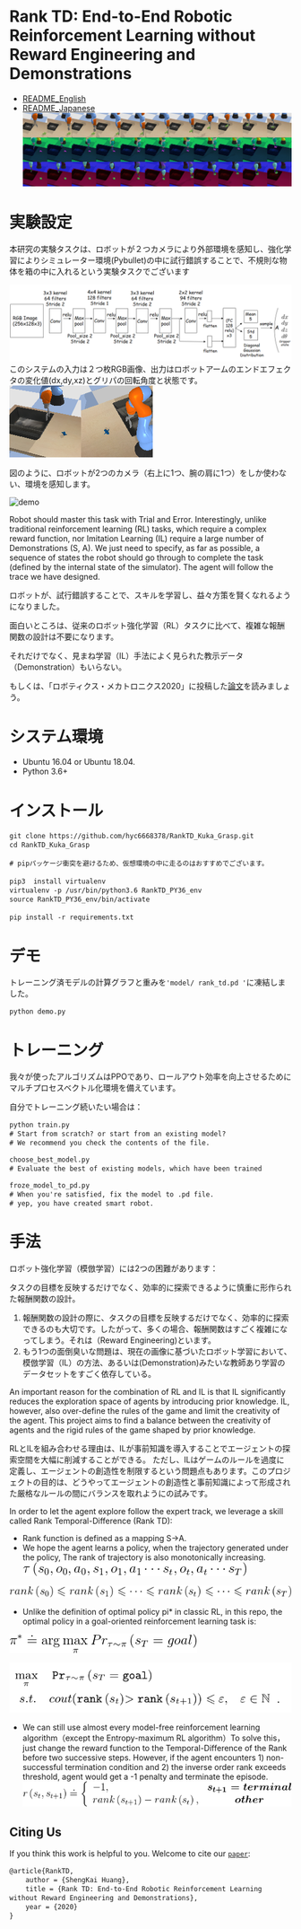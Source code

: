 # Rank TD: End-to-End Robotic Reinforcement Learning without Reward Engineering and Demonstrations

 - [README_English](./readme_En.md) 
 - [README_Japanese](./readme_Jp.md)
![obs_sequence](./img/obs_sequence.png)

実験設定
============

本研究の実験タスクは、ロボットが２つカメラにより外部環境を感知し、強化学習によりシミュレーター環境(Pybullet)の中に試行錯誤することで、不規則な物体を箱の中に入れるという実験タスクでございます


![Actor网络架构](./img/actor.png)
このシステムの入力は２つ枚RGB画像、出力はロボットアームのエンドエフェクタの変化値(dx,dy,xz)とグリパの回転角度と状態です。
![观测图像](./img/obs.png)

図のように、ロボットが2つのカメラ（右上に1つ、腕の肩に1つ）をしか使わない、環境を感知します。

![demo](./img/RankTD_kuka_demo.gif)

Robot should master this task with Trial and Error. Interestingly, unlike traditional reinforcement learning (RL) tasks, which require a complex reward function, nor Imitation Learning (IL) require a large number of Demonstrations (S, A). We just need to specify, as far as possible, a sequence of states the robot should go through to complete the task (defined by the internal state of the simulator). The agent will follow the trace we have designed.

ロボットが、試行錯誤することで、スキルを学習し、益々方策を賢くなれるようになりました。

面白いところは、従来のロボット強化学習（RL）タスクに比べて、複雑な報酬関数の設計は不要になります。

それだけでなく、見まね学習（IL）手法によく見られた教示データ（Demonstration）もいらない。

もしくは、「ロボティクス・メカトロニクス2020」に投稿した[論文](./doc/robomech_RM20-0006.pdf)を読みましょう。



システム環境
============

- Ubuntu 16.04 or Ubuntu 18.04.
- Python 3.6+

インストール
============

    git clone https://github.com/hyc6668378/RankTD_Kuka_Grasp.git
    cd RankTD_Kuka_Grasp
    
    # pipパッケージ衝突を避けるため、仮想環境の中に走るのはおすすめでございます。
    
	pip3  install virtualenv
	virtualenv -p /usr/bin/python3.6 RankTD_PY36_env
	source RankTD_PY36_env/bin/activate
	
	pip install -r requirements.txt


デモ
============
トレーニング済モデルの計算グラフと重みを`'model/ rank_td.pd '`に凍結しました。

```shell
python demo.py
```


トレーニング
============

我々が使ったアルゴリズムはPPOであり、ロールアウト効率を向上させるためにマルチプロセスベクトル化環境を備えています。

自分でトレーニング続いたい場合は：

```shell
python train.py  
# Start from scratch? or start from an existing model?
# We recommend you check the contents of the file.
```

```shell
choose_best_model.py
# Evaluate the best of existing models, which have been trained
```


```shell
froze_model_to_pd.py
# When you're satisfied, fix the model to .pd file.
# yep, you have created smart robot.
```



手法
============

ロボット強化学習（模倣学習）には2つの困難があります：


タスクの目標を反映するだけでなく、効率的に探索できるように慎重に形作られた報酬関数の設計。
1. 報酬関数の設計の際に、タスクの目標を反映するだけでなく、効率的に探索できるのも大切です。したがって、多くの場合、報酬関数はすごく複雑になってしまう。それは（Reward Engineering)といます。
2. もう1つの面倒臭いな問題は、現在の画像に基づいたロボット学習において、模倣学習（IL）の方法、あるいは(Demonstration)みたいな教師あり学習のデータセットをすごく依存している。

An important reason for the combination of RL and IL is that IL significantly reduces the exploration space of agents by introducing prior knowledge. IL, however, also over-define the rules of the game and limit the creativity of the agent. This project aims to find a balance between the creativity of agents and the rigid rules of the game shaped by prior knowledge.

RLとILを組み合わせる理由は、ILが事前知識を導入することでエージェントの探索空間を大幅に削減することができる。
ただし、ILはゲームのルールを過度に定義し、エージェントの創造性を制限するという問題点もあります。このプロジェクトの目的は、どうやってエージェントの創造性と事前知識によって形成された厳格なルールの間にバランスを取れようにの試みです。

In order to let the agent explore follow the expert track, we leverage a skill called Rank Temporal-Difference (Rank TD):


 - Rank function is defined as a mapping  S->A.
 - We hope the agent learns a policy, when the trajectory generated under the policy, The rank of trajectory is also monotonically increasing.
![policy](./img/trance.gif)

![policy](./img/rank.gif)


 -  Unlike the definition of optimal policy pi* in classic RL, in this repo, the optimal policy in a goal-oriented reinforcement learning task is:

![policy](./img/policy.gif)

![optimize](./img/optimize.png)


 -  We can still use almost every model-free reinforcement learning algorithm（except the Entropy-maximum RL algorithm）To solve this，just change the reward function to the Temporal-Difference of the Rank before two successive steps. However, if the agent encounters 1) non-successful termination condition and 2) the inverse order rank exceeds threshold, agent would get a -1 penalty and terminate the episode.
![reward](./img/rankTD_reward.gif)


Citing Us
------------------
If you think this work is helpful to you. Welcome to cite our [`paper`](./doc/robomech_RM20-0006.pdf):

```
@article{RankTD,
    author = {ShengKai Huang},
    title = {Rank TD: End-to-End Robotic Reinforcement Learning without Reward Engineering and Demonstrations},
    year = {2020}
}
```
